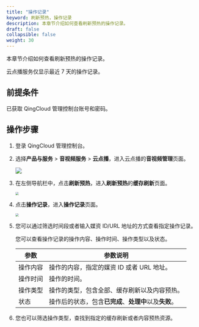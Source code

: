 ```yaml
---
title: "操作记录"
keyword: 刷新预热，操作记录
description: 本章节介绍如何查看刷新预热的操作记录。
draft: false
collapsible: false
weight: 30
---
```


本章节介绍如何查看刷新预热的操作记录。

云点播服务仅显示最近 7 天的操作记录。

## 前提条件

已获取 QingCloud 管理控制台账号和密码。

## 操作步骤

1. 登录 QingCloud 管理控制台。

2. 选择**产品与服务** > **音视频服务** > **云点播**，进入云点播的**音视频管理**页面。

   ![](/audio_and_video/vod/_images/um_video_list.png)

3. 在左侧导航栏中，点击**刷新预热**，进入**刷新预热**的**缓存刷新**页面。

   <img src="/audio_and_video/vod/_images/um_refresh.png" style="zoom:50%;" />

4. 点击**操作记录**，进入**操作记录**页面。

   <img src="/audio_and_video/vod/_images/um_refresh_list.png" style="zoom:50%;" />

5. 您可以通过筛选时间段或者输入媒资 ID/URL 地址的方式查看指定操作记录。

   您可以查看操作记录的操作内容、操作时间、操作类型以及状态。

   | 参数     | 参数说明                                               |
   | -------- | ------------------------------------------------------ |
   | 操作内容 | 操作的内容，指定的媒资 ID 或者 URL 地址。              |
   | 操作时间 | 操作的时间。                                           |
   | 操作类型 | 操作的类型，包含全部、缓存刷新以及内容预热。           |
   | 状态     | 操作后的状态，包含**已完成**、**处理中**以及**失败**。 |

6. 您也可以筛选操作类型，查找到指定的缓存刷新或者内容预热资源。

